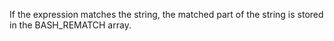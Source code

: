 If the expression matches the string, the matched part of the string is stored in the BASH_REMATCH array.
